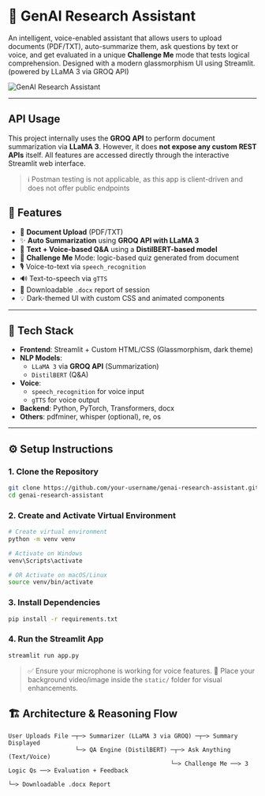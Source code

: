 
# 🧠 GenAI Research Assistant

An intelligent, voice-enabled assistant that allows users to upload documents (PDF/TXT), auto-summarize them, ask questions by text or voice, and get evaluated in a unique **Challenge Me** mode that tests logical comprehension. Designed with a modern glassmorphism UI using Streamlit.(powered by LLaMA 3 via GROQ API)

![GenAI Research Assistant](https://cdn.prod.website-files.com/679038f47d3aba15a7876e30/682dfc3c5bce1e1a682f066b_How%20to%20Train%20GenAI%20to%20Work%20as%20Your%20Personal%20Research%20Assistant.jpg)

---
## API Usage

This project internally uses the **GROQ API** to perform document summarization via **LLaMA 3**. However, it does **not expose any custom REST APIs** itself. All features are accessed directly through the interactive Streamlit web interface.

> ℹ️ Postman testing is not applicable, as this app is client-driven and does not offer public endpoints

## 🚀 Features

- 📄 **Document Upload** (PDF/TXT)
- ✨ **Auto Summarization** using **GROQ API with LLaMA 3**
- 💬 **Text + Voice-based Q&A** using a **DistilBERT-based model**
- 🧠 **Challenge Me** Mode: logic-based quiz generated from document
- 🎙️ Voice-to-text via `speech_recognition`
- 🔊 Text-to-speech via `gTTS`
- 📄 Downloadable `.docx` report of session
- 💡 Dark-themed UI with custom CSS and animated components

---

## 🧰 Tech Stack

- **Frontend**: Streamlit + Custom HTML/CSS (Glassmorphism, dark theme)
- **NLP Models**:
  - `LLaMA 3` via **GROQ API** (Summarization)
  - `DistilBERT` (Q&A)
- **Voice**:
  - `speech_recognition` for voice input
  - `gTTS` for voice output
- **Backend**: Python, PyTorch, Transformers, docx
- **Others**: pdfminer, whisper (optional), re, os

---

## ⚙️ Setup Instructions

### 1. Clone the Repository

```bash
git clone https://github.com/your-username/genai-research-assistant.git
cd genai-research-assistant
```

### 2. Create and Activate Virtual Environment

```bash
# Create virtual environment
python -m venv venv

# Activate on Windows
venv\Scripts\activate

# OR Activate on macOS/Linux
source venv/bin/activate
```

### 3. Install Dependencies

```bash
pip install -r requirements.txt
```

### 4. Run the Streamlit App

```bash
streamlit run app.py
```

> ✅ Ensure your microphone is working for voice features.
> 📄 Place your background video/image inside the `static/` folder for visual enhancements.

## 🏗️ Architecture & Reasoning Flow

```text
User Uploads File ─┬─> Summarizer (LLaMA 3 via GROQ) ─┬─> Summary Displayed
                   └─> QA Engine (DistilBERT) ─┬─> Ask Anything (Text/Voice)
                                              └─> Challenge Me ──> 3 Logic Qs ──> Evaluation + Feedback
                                                                     └─> Downloadable .docx Report


